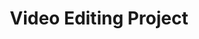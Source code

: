 ---
layout: quote
title: Video Editing Project
tax_rate: 0
discount: 20
shipping: 190
items:
    - description: testing
      qty: 1
      price: 100

    - description: testing
      qty: 2
      price: 10

    - description: testing
      qty: 2
      price: 10

    - description: testing
      qty: 1
      price: 10

    - description: testing
      qty: 1
      price: 10
      
---            